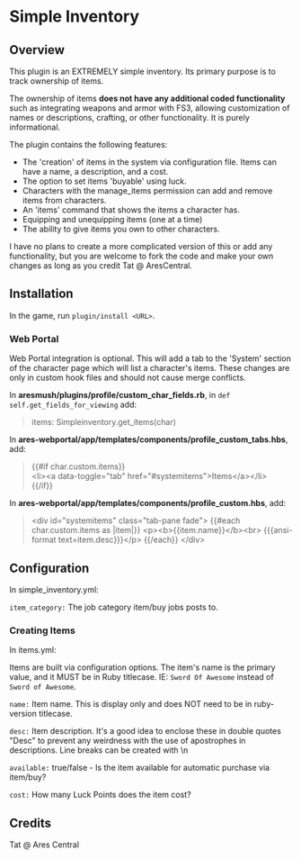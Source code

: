 # Simple Inventory

## Overview

This plugin is an EXTREMELY simple inventory. Its primary purpose is to track ownership of items.

The ownership of items **does not have any additional coded functionality** such as integrating weapons and armor with FS3, allowing customization of names or descriptions, crafting, or other functionality. It is purely informational.

The plugin contains the following features:

* The 'creation' of items in the system via configuration file. Items can have a name, a description, and a cost.
* The option to set items 'buyable' using luck.
* Characters with the manage_items permission can add and remove items from characters.
* An 'items' command that shows the items a character has.
* Equipping and unequipping items (one at a time)
* The ability to give items you own to other characters.

I have no plans to create a more complicated version of this or add any functionality, but you are welcome to fork the code and make your own changes as long as you credit Tat @ AresCentral.

## Installation

In the game, run `plugin/install <URL>`.

### Web Portal

Web Portal integration is optional. This will add a tab to the 'System' section of the character page which will list a character's items. These changes are only in custom hook files and should not cause merge conflicts.

In **aresmush/plugins/profile/custom_char_fields.rb**, in `def self.get_fields_for_viewing` add:

> items: Simpleinventory.get_items(char)

In **ares-webportal/app/templates/components/profile_custom_tabs.hbs**, add:

>{{#if char.custom.items}}<br>
>   \<li>\<a data-toggle="tab" href="#systemitems">Items\</a>\</li><br>
>{{/if}}

In **ares-webportal/app/templates/components/profile_custom.hbs**, add:

>\<div id="systemitems" class="tab-pane fade">
>  {{#each char.custom.items as |item|}}
>   \<p>\<b>{{item.name}}\</b>\<br>
>     {{{ansi-format text=item.desc}}}\</p>
>  {{/each}}
>\</div>

## Configuration
In simple_inventory.yml:

`item_category:` The job category item/buy jobs posts to.

### Creating Items
In items.yml:

Items are built via configuration options. The item's name is the primary value, and it MUST be in Ruby titlecase. IE: `Sword Of Awesome` instead of `Sword of Awesome`.

`name:` 	Item name. This is display only and does NOT need to be in ruby-version titlecase.

`desc:`		Item description. It's a good idea to enclose these in double quotes "Desc" to prevent any weirdness with the use of apostrophes in descriptions. Line breaks can be created with \n

`available:` 	true/false 	- Is the item available for automatic purchase via item/buy?

`cost:` 	 	How many Luck Points does the item cost?






## Credits
Tat @ Ares Central
